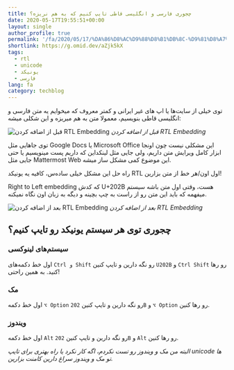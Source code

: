 ```yaml
---
title: چجوری فارسی و انگلیسی قاطی تایپ کنیم که به هم نریزه؟
date: 2020-05-17T19:55:51+00:00
layout: single
author_profile: true
permalink: '/fa/2020/05/17/%DA%86%D8%AC%D9%88%D8%B1%DB%8C-%D9%81%D8%A7%D8%B1%D8%B3%DB%8C-%D9%88-%D8%A7%D9%86%DA%AF%D9%84%DB%8C%D8%B3%DB%8C-%D9%82%D8%A7%D8%B7%DB%8C-%D8%AA%D8%A7%DB%8C%D9%BE-%DA%A9%D9%86%DB%8C%D9%85-%DA%A9%D9%87/'
shortlink: https://g.omid.dev/aZjk5kX
tags:
  - rtl
  - unicode
  - یونیکد
  - فارسی
lang: fa
category: techblog
---
```

توی خیلی از سایت‌ها یا اپ های غیر ایرانی و کمتر معروف که میخوایم یه متن فارسی و انگلیسی قاطی بنویسیم، معمولا متن به هم میریزه و این شکلی میشه:

![قبل از اضافه کردن RTL Embedding](/images/2020/05/Screenshot_20200517_003353.png)
*قبل از اضافه کردن RTL Embedding*

توی جاهایی مثل Google Docs یا Microsoft Office این مشکلی نیست چون اونجا ابزار کامل ویرایش متن داریم، ولی جایی مثل لینکداین که داریم پست مینویسیم یا حتی جایی مثل Mattermost Web این موضوع کمی مشکل ساز میشه.

راه حل این مشکل خیلی ساده‌س، کافیه یه یونیکد RTL اول اون/هر خط از متن بزارین!

Right to Left embedding که کدش U+202B هست، وقتی اول متن باشه سیستم میفهمه که باید این متن رو از راست به چپ بچینه و دیگه به زبان اون نگاه نمیکنه.

![بعد از اضافه کردن RTL Embedding](/images/2020/05/Screenshot_20200517_003423.png)
*بعد از اضافه کردن RTL Embedding*

## چجوری توی هر سیستم یونیکد رو تایپ کنیم؟

### سیستم‌های لینوکسی

اول خط دکمه‌های `Ctrl و Shift` رو نگه دارین و تایپ کنین `U202B` و `Ctrl Shift` رو رها کنید. به همین راحتی!

### مک

اول خط دکمه `⌥ Option` رو نگه دارین و تایپ کنین `202B` و `⌥ Option` رو رها کنین.

### ویندوز

اول خط دکمه `Alt` رو نگه دارین و تایپ کنین `202B` و `Alt` رو رها کنین.

*البته من مک و ویندوز رو تست نکردم، اگه کار نکرد یا راه بهتری برای تایپ unicode ها تو مک و ویندوز سراغ دارین کامنت بزارین.*
